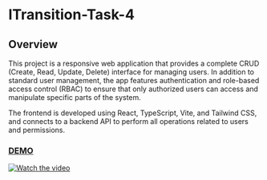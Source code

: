 # ITransition-Task-4
## Overview
This project is a responsive web application that provides a complete CRUD (Create, Read, Update, Delete) interface for managing users. In addition to standard user management, the app features authentication and role-based access control (RBAC) to ensure that only authorized users can access and manipulate specific parts of the system.

The frontend is developed using React, TypeScript, Vite, and Tailwind CSS, and connects to a backend API to perform all operations related to users and permissions.

### [DEMO](https://youtu.be/NF41WB86RbA)

[![Watch the video](https://img.youtube.com/vi/NF41WB86RbA/maxresdefault.jpg)](https://youtu.be/NF41WB86RbA)
